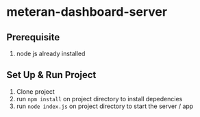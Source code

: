 # meteran-dashboard-server

## Prerequisite
1. node js already installed

## Set Up & Run Project
1. Clone project
2. run `npm install` on project directory to install depedencies
3. run `node index.js` on project directory to start the server / app
